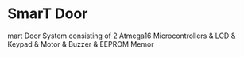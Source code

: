# SmarT Door
 mart Door System consisting of 2 Atmega16 Microcontrollers & LCD & Keypad & Motor & Buzzer & EEPROM Memor
